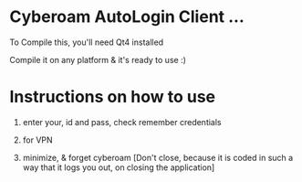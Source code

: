 Cyberoam AutoLogin Client  ...
=========================

To Compile this, you'll need Qt4 installed


Compile it on any platform & it's ready to use :)

Instructions on how to use
==========================

1) enter your, id and pass, check remember credentials

2) for VPN

3) minimize, & forget cyberoam [Don't close, because it is coded in such a way that it logs you out, on closing the application]
  
  
  

